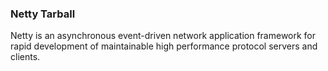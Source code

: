 ### Netty Tarball

Netty is an asynchronous event-driven network application framework for
rapid development of maintainable high performance protocol servers and clients.